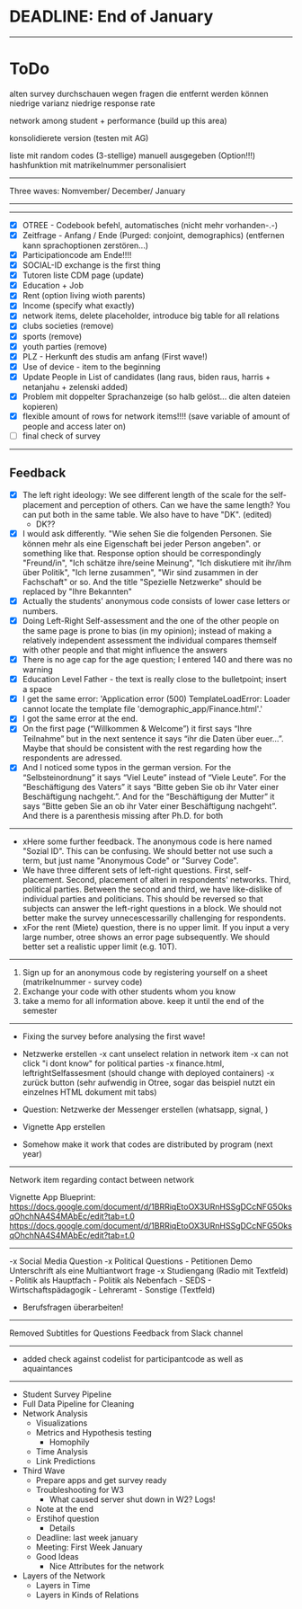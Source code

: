 # DEADLINE: End of January
***
# ToDo

alten survey durchschauen wegen fragen die entfernt werden können 
    niedrige varianz
    niedrige response rate 

network among student + performance (build up this area)

konsolidierete version (testen mit AG)

liste mit random codes (3-stellige) manuell ausgegeben (Option!!!)
    hashfunktion mit matrikelnummer 
    personalisiert 

***

Three waves: Nomvember/ December/ January 

***

***
- [x] OTREE - Codebook befehl, automatisches (nicht mehr vorhanden-.-)
- [x] Zeitfrage - Anfang / Ende (Purged: conjoint, demographics) (entfernen kann sprachoptionen zerstören...)
- [x] Participationcode am Ende!!!!
- [x] SOCIAL-ID exchange is the first thing 
- [x] Tutoren liste CDM page (update)
- [x] Education + Job 
- [x] Rent (option living wioth parents)
- [x] Income (specify what exactly)
- [x] network items, delete placeholder, introduce big table for all relations 
- [x] clubs societies (remove)
- [x] sports (remove)
- [x] youth parties (remove)
- [x] PLZ - Herkunft des studis am anfang (First wave!)
- [x] Use of device - item to the beginning 
- [x] Update People in List of candidates (lang raus, biden raus, harris + netanjahu + zelenski added)
- [x] Problem mit doppelter Sprachanzeige (so halb gelöst... die alten dateien kopieren)
- [x] flexible amount of rows for network items!!!! (save variable of amount of people and access later on)
- [ ] final check of survey

***

## Feedback 

- [x] The left right ideology: We see different length of the scale for the self-placement and perception of others. Can we have the same length? You can put both in the same table. We also have to have "DK". (edited) 
    - DK??
- [x] I would ask differently. "Wie sehen Sie die folgenden Personen. Sie können mehr als eine Eigenschaft bei jeder Person angeben". or something like that. Response option should be correspondingly "Freund/in", "Ich schätze ihre/seine Meinung", "Ich diskutiere mit ihr/ihm über Politik", "Ich lerne zusammen", "Wir sind zusammen in der Fachschaft" or so. And the title "Spezielle Netzwerke" should be replaced by "Ihre Bekannten"
- [x] Actually the students' anonymous code consists of lower case letters or numbers.
- [x] Doing Left-Right Self-assessment and the one of the other people on the same page is prone to bias (in my opinion); instead of making a relatively independent assessment the individual compares themself with other people and that might influence the answers
- [x] There is no age cap for the age question; I entered 140 and there was no warning
- [x] Education Level Father - the text is really close to the bulletpoint; insert a space
- [x] I get the same error: 'Application error (500) TemplateLoadError: Loader cannot locate the template file 'demographic_app/Finance.html'.'
- [x] I got the same error at the end.
- [x] On the first page (“Willkommen & Welcome”) it first says “Ihre Teilnahme” but in the next sentence it says “ihr die Daten über euer…”. Maybe that should be consistent with the rest regarding how the respondents are adressed.
- [x] And I noticed some typos in the german version. For the “Selbsteinordnung” it says “Viel Leute” instead of “Viele Leute”. For the “Beschäftigung des Vaters” it says “Bitte geben Sie ob ihr Vater einer Beschäftigung nachgeht.”. And for the “Beschäftigung der Mutter” it says “Bitte geben Sie an ob ihr Vater einer Beschäftigung nachgeht”. And there is a parenthesis missing after Ph.D. for both

***

- xHere some further feedback. The anonymous code is here named "Sozial ID". This can be confusing. We should better not use such a term, but just name "Anonymous Code" or "Survey Code".
- We have three different sets of left-right questions. First, self-placement. Second, placement of alteri in respondents' networks. Third, political parties. Between the second and third, we have like-dislike of individual parties and politicians. This should be reversed so that subjects can answer the left-right questions in a block. We should not better make the survey unnecescessarilly challenging for respondents.
- xFor the rent (Miete) question, there is no upper limit. If you input a very large number, otree shows an error page subsequently. We should better set a realistic upper limit (e.g. 10T).

***

1. Sign up for an anonymous code by registering yourself on a sheet (matrikelnummer - survey code)
2. Exchange your code with other students whom you know 
3. take a memo for all information above. keep it until the end of the semester 

***
- Fixing the survey before analysing the first wave!
- Netzwerke erstellen 
	-x cant unselect relation in network item
	-x can not click "i dont know" for political parties 
	-x finance.html, leftrightSelfassesment (should change with deployed containers)
	-x zurück button (sehr aufwendig in Otree, sogar das beispiel nutzt ein einzelnes HTML dokument mit tabs)

- Question: Netzwerke der Messenger erstellen (whatsapp, signal, )
- Vignette App erstellen 

- Somehow make it work that codes are distributed by program (next year)

***
Network item regarding contact between network 


Vignette App Blueprint: https://docs.google.com/document/d/1BRRiqEtoOX3URnHSSgDCcNFG5OksqOhchNA4S4MAbEc/edit?tab=t.0
    https://docs.google.com/document/d/1BRRiqEtoOX3URnHSSgDCcNFG5OksqOhchNA4S4MAbEc/edit?tab=t.0

***
-x Social Media Question
-x Political Questions 
	- Petitionen Demo Unterschrift als eine Multiantwort frage
-x Studiengang (Radio mit Textfeld)
	- Politik als Hauptfach 
	- Politik als Nebenfach
	- SEDS
	- Wirtschaftspädagogik
	- Lehreramt 
	- Sonstige (Textfeld)
- Berufsfragen überarbeiten!
***
Removed Subtitles for Questions 
Feedback from Slack channel 

***
- added check against codelist for participantcode as well as aquaintances

***

- Student Survey Pipeline 
- Full Data Pipeline for Cleaning 
- Network Analysis 
	- Visualizations
	- Metrics and Hypothesis testing 
		- Homophily 
	- Time Analysis 
	- Link Predictions 
- Third Wave
	- Prepare apps and get survey ready
	- Troubleshooting for W3 
		- What caused server shut down in W2? Logs!
	- Note at the end 
	- Erstihof question 
		- Details 
	- Deadline: last week january 
	- Meeting: First Week January 
	- Good Ideas 
		- Nice Attributes for the network 
- Layers of the Network
	- Layers in Time 
	- Layers in Kinds of Relations 